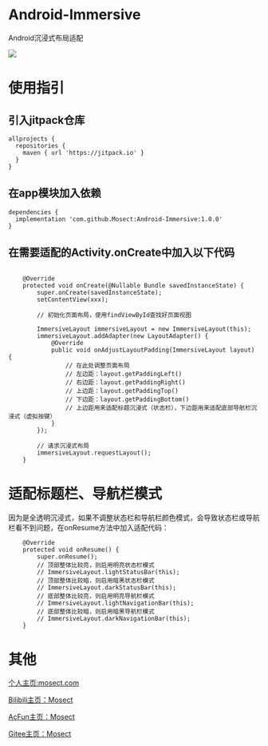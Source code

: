 # Android-Immersive
Android沉浸式布局适配

[![](https://jitpack.io/v/Mosect/Android-Immersive.svg)](https://jitpack.io/#Mosect/Android-Immersive)

# 使用指引

## 引入jitpack仓库
```
allprojects {
  repositories {
    maven { url 'https://jitpack.io' }
  }
}
```

## 在app模块加入依赖
```
dependencies {
  implementation 'com.github.Mosect:Android-Immersive:1.0.0'
}
```

## 在需要适配的Activity.onCreate中加入以下代码
```

    @Override
    protected void onCreate(@Nullable Bundle savedInstanceState) {
        super.onCreate(savedInstanceState);
        setContentView(xxx);
        
        // 初始化页面布局，使用findViewById查找好页面视图
        
        ImmersiveLayout immersiveLayout = new ImmersiveLayout(this);
        immersiveLayout.addAdapter(new LayoutAdapter() {
            @Override
            public void onAdjustLayoutPadding(ImmersiveLayout layout) {
                // 在此处调整页面布局
                // 左边距：layout.getPaddingLeft()
                // 右边距：layout.getPaddingRight()
                // 上边距：layout.getPaddingTop()
                // 下边距：layout.getPaddingBottom()
                // 上边距用来适配标题沉浸式（状态栏），下边距用来适配底部导航栏沉浸式（虚拟按键）
            }
        });

        // 请求沉浸式布局
        immersiveLayout.requestLayout();
    }
```

# 适配标题栏、导航栏模式
因为是全透明沉浸式，如果不调整状态栏和导航栏颜色模式，会导致状态栏或导航栏看不到问题，在onResume方法中加入适配代码：
```
    @Override
    protected void onResume() {
        super.onResume();
        // 顶部整体比较亮，则启用明亮状态栏模式
        // ImmersiveLayout.lightStatusBar(this);
        // 顶部整体比较暗，则启用暗黑状态栏模式
        // ImmersiveLayout.darkStatusBar(this);
        // 底部整体比较亮，则启用明亮导航栏模式
        // ImmersiveLayout.lightNavigationBar(this);
        // 底部整体比较暗，则启用暗黑导航栏模式
        // ImmersiveLayout.darkNavigationBar(this);
    }
```

# 其他
[个人主页:mosect.com](http://www.mosect.com)

[Bilibili主页：Mosect](https://space.bilibili.com/60944161)

[AcFun主页：Mosect](https://www.acfun.cn/u/67792172)

[Gitee主页：Mosect](https://gitee.com/mosect)

